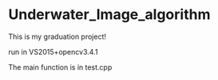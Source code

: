 # Underwater_Image_algorithm
This is my  graduation project!

run in VS2015+opencv3.4.1 

The main function is in test.cpp

